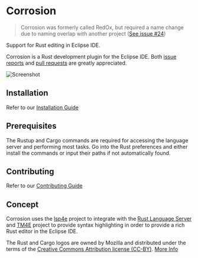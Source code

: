 # Corrosion

> Corrosion was formerly called RedOx, but required a name change due to naming overlap with another project ([See issue #24](https://github.com/eclipse/corrosion/issues/24))

Support for Rust editing in Eclipse IDE.

Corrosion is a Rust development plugin for the Eclipse IDE. Both [issue reports](https://github.com/eclipse/corrosion/issues) and [pull requests](https://github.com/eclipse/corrosion/pulls) are greatly appreciated.

![Screenshot](images/editorOverview.png "Screenshot of Corrosion editor")

## Installation
Refer to our [Installation Guide](documentation/Installation.md)

## Prerequisites

The Rustup and Cargo commands are required for accessing the language server and performing most tasks. Go into the Rust preferences and either install the commands or input their paths if not automatically found.

## Contributing
Refer to our [Contributing Guide](CONTRIBUTING.md)

## Concept

Corrosion uses the [lsp4e](https://projects.eclipse.org/projects/technology.lsp4e) project to integrate with the [Rust Language Server](https://github.com/rust-lang-nursery/rls) and [TM4E](https://projects.eclipse.org/projects/technology.tm4e) project to provide syntax highlighting in order to provide a rich Rust editor in the Eclipse IDE.

The Rust and Cargo logos are owned by Mozilla and distributed under the terms of the [Creative Commons Attribution license (CC-BY)](https://creativecommons.org/licenses/by/4.0/). [More Info](https://www.rust-lang.org/en-US/legal.html)
